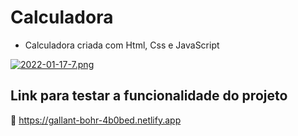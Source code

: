 # Calculadora

* Calculadora criada com Html, Css e JavaScript 

[![2022-01-17-7.png](https://i.postimg.cc/50TbGGMr/2022-01-17-7.png)](https://postimg.cc/R67kJgh1)

<h2>Link para testar a funcionalidade do projeto</h2>

🔵 https://gallant-bohr-4b0bed.netlify.app
